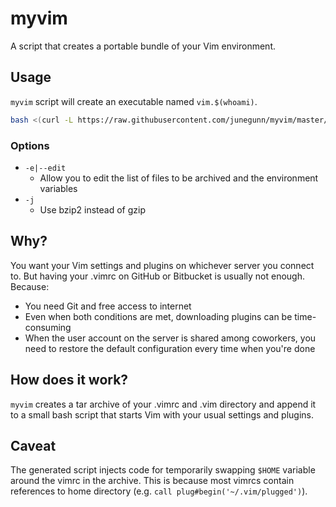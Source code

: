 myvim
=====

A script that creates a portable bundle of your Vim environment.

Usage
-----

`myvim` script will create an executable named `vim.$(whoami)`.

```sh
bash <(curl -L https://raw.githubusercontent.com/junegunn/myvim/master/myvim)
```

### Options

- `-e|--edit`
    - Allow you to edit the list of files to be archived and the environment
      variables
- `-j`
    - Use bzip2 instead of gzip

Why?
----

You want your Vim settings and plugins on whichever server you connect to. But
having your .vimrc on GitHub or Bitbucket is usually not enough. Because:

- You need Git and free access to internet
- Even when both conditions are met, downloading plugins can be time-consuming
- When the user account on the server is shared among coworkers, you need to
  restore the default configuration every time when you're done

How does it work?
-----------------

`myvim` creates a tar archive of your .vimrc and .vim directory and append it
to a small bash script that starts Vim with your usual settings and plugins.

Caveat
------

The generated script injects code for temporarily swapping `$HOME` variable
around the vimrc in the archive. This is because most vimrcs contain
references to home directory (e.g. `call plug#begin('~/.vim/plugged')`).

